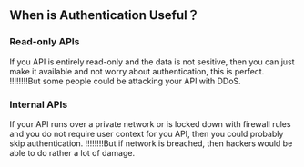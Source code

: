 ## When is Authentication Useful？

### Read-only APIs
If you API is entirely read-only and the data is not sesitive, then you can just make it available and not worry about authentication, this is perfect. !!!!!!!!But some people could be attacking your API with DDoS.

### Internal APIs
If your API runs over a private network or is locked down with firewall rules and you do not require user context for you API, then you could probably skip authentication. !!!!!!!!But if network is breached, then hackers would be able to do rather a lot of damage.
